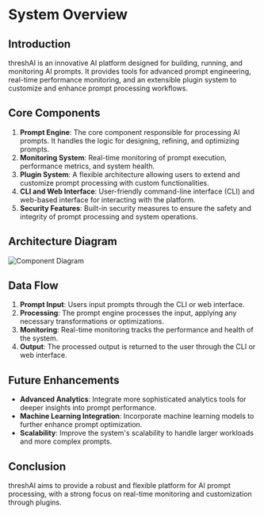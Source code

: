 # System Overview

## Introduction
threshAI is an innovative AI platform designed for building, running, and monitoring AI prompts. It provides tools for advanced prompt engineering, real-time performance monitoring, and an extensible plugin system to customize and enhance prompt processing workflows.

## Core Components
1. **Prompt Engine**: The core component responsible for processing AI prompts. It handles the logic for designing, refining, and optimizing prompts.
2. **Monitoring System**: Real-time monitoring of prompt execution, performance metrics, and system health.
3. **Plugin System**: A flexible architecture allowing users to extend and customize prompt processing with custom functionalities.
4. **CLI and Web Interface**: User-friendly command-line interface (CLI) and web-based interface for interacting with the platform.
5. **Security Features**: Built-in security measures to ensure the safety and integrity of prompt processing and system operations.

## Architecture Diagram
![Component Diagram](component-diagram.png)

## Data Flow
1. **Prompt Input**: Users input prompts through the CLI or web interface.
2. **Processing**: The prompt engine processes the input, applying any necessary transformations or optimizations.
3. **Monitoring**: Real-time monitoring tracks the performance and health of the system.
4. **Output**: The processed output is returned to the user through the CLI or web interface.

## Future Enhancements
- **Advanced Analytics**: Integrate more sophisticated analytics tools for deeper insights into prompt performance.
- **Machine Learning Integration**: Incorporate machine learning models to further enhance prompt optimization.
- **Scalability**: Improve the system's scalability to handle larger workloads and more complex prompts.

## Conclusion
threshAI aims to provide a robust and flexible platform for AI prompt processing, with a strong focus on real-time monitoring and customization through plugins.